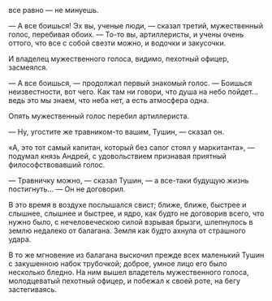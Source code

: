 все равно — не минуешь.

— А все боишься! Эх вы, ученые люди, — сказал третий, мужественный голос, перебивая обоих. — То-то вы, артиллеристы, и учены очень оттого, что все с собой свезти можно, и водочки и закусочки.

И владелец мужественного голоса, видимо, пехотный офицер, засмеялся.

— А все боишься, — продолжал первый знакомый голос. — Боишься неизвестности, вот чего. Как там ни говори, что душа на небо пойдет… ведь это мы знаем, что неба нет, а есть атмосфера одна.

Опять мужественный голос перебил артиллериста.

— Ну, угостите же травником-то вашим, Тушин, — сказал он.

«А, это тот самый капитан, который без сапог стоял у маркитанта», — подумал князь Андрей, с удовольствием признавая приятный философствовавший голос.

— Травничку можно, — сказал Тушин, — а все-таки будущую жизнь постигнуть… — Он не договорил.

В это время в воздухе послышался свист; ближе, ближе, быстрее и слышнее, слышнее и быстрее, и ядро, как будто не договорив всего, что нужно было, с нечеловеческою силой взрывая брызги, шлепнулось в землю недалеко от балагана. Земля как будто ахнула от страшного удара.

В то же мгновение из балагана выскочил прежде всех маленький Тушин с закушенною набок трубочкой; доброе, умное лицо его было несколько бледно. На ним вышел владетель мужественного голоса, молодцеватый пехотный офицер, и побежал к своей poтe, на бегу застегиваясь.

</div>

<div class="section">

